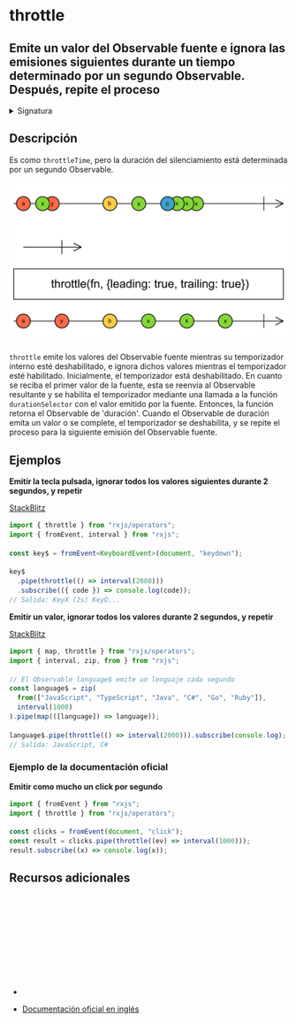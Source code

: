 # throttle

<h2 class="subtitle"> Emite un valor del Observable fuente e ignora las emisiones siguientes durante un tiempo determinado por un segundo Observable. Después, repite el proceso
</h2>

<details>
<summary>Signatura</summary>

### Firma

`throttle<T>(durationSelector: (value: T) => SubscribableOrPromise<any>, config: ThrottleConfig = defaultThrottleConfig): MonoTypeOperatorFunction<T>`

### Parámetros

<table>
<tr><td>durationSelector</td><td>Una función que recibe un valor del Observable fuente para calcular la duración del silenciamiento, que se retorna en forma de Observable o Promesa.</td></tr>
<tr><td>config</td><td>Opcional. El valor por defecto es <code>defaultThrottleConfig</code>.
Un objeto de configuración para definir el comportamiento de los parámetros <code>leading</code> y <code>trailing</code>. Por defecto es <code>{ leading: true, trailing: false}</code>.</td></tr>
</table>

### Retorna

`MonoTypeOperatorFunction<T>`: Un Observable que lleva a cabo la acción reguladora para limitar la velocidad de emisión de la fuente.

</details>

## Descripción

Es como `throttleTime`, pero la duración del silenciamiento está determinada por un segundo Observable.

<img src="assets/images/marble-diagrams/filtering/throttle.png" alt="Diagrama de canicas del operador throttle">

`throttle` emite los valores del Observable fuente mientras su temporizador interno esté deshabilitado, e ignora dichos valores mientras el temporizador esté habilitado. Inicialmente, el temporizador está deshabilitado. En cuanto se reciba el primer valor de la fuente, esta se reenvía al Observable resultante y se habilita el temporizador mediante una llamada a la función `durationSelector` con el valor emitido por la fuente. Entonces, la función retorna el Observable de 'duración'. Cuando el Observable de duración emita un valor o se complete, el temporizador se deshabilita, y se repite el proceso para la siguiente emisión del Observable fuente.

## Ejemplos

**Emitir la tecla pulsada, ignorar todos los valores siguientes durante 2 segundos, y repetir**

<a target="_blank" href="https://stackblitz.com/edit/rxjs-throttle-2?file=index.ts">StackBlitz</a>

```typescript
import { throttle } from "rxjs/operators";
import { fromEvent, interval } from "rxjs";

const key$ = fromEvent<KeyboardEvent>(document, "keydown");

key$
  .pipe(throttle(() => interval(2000)))
  .subscribe(({ code }) => console.log(code));
// Salida: KeyX (2s) KeyO...
```

**Emitir un valor, ignorar todos los valores durante 2 segundos, y repetir**

<a target="_blank" href="https://stackblitz.com/edit/rxjs-throttle-3?file=index.ts">StackBlitz</a>

```javascript
import { map, throttle } from "rxjs/operators";
import { interval, zip, from } from "rxjs";

// El Observable language$ emite un lenguaje cada segundo
const language$ = zip(
  from(["JavaScript", "TypeScript", "Java", "C#", "Go", "Ruby"]),
  interval(1000)
).pipe(map(([language]) => language));

language$.pipe(throttle(() => interval(2000))).subscribe(console.log);
// Salida: JavaScript, C#
```

### Ejemplo de la documentación oficial

**Emitir como mucho un click por segundo**

```javascript
import { fromEvent } from "rxjs";
import { throttle } from "rxjs/operators";

const clicks = fromEvent(document, "click");
const result = clicks.pipe(throttle((ev) => interval(1000)));
result.subscribe((x) => console.log(x));
```

<div class="page-footer">

## Recursos adicionales

<a target="_blank" href="https://github.com/ReactiveX/rxjs/blob/master/src/internal/operators/throttle.ts">
<svg>
  <use xlink:href="/assets/icons/source.svg#source-code"></use>
</svg>
</a>
</div>

-

- <a target="_blank" href="https://rxjs.dev/api/operators/throttle">Documentación oficial en inglés</a>
